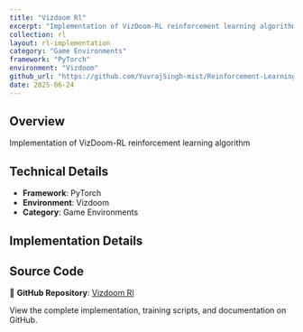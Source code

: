 ```yaml
---
title: "Vizdoom Rl"
excerpt: "Implementation of VizDoom-RL reinforcement learning algorithm"
collection: rl
layout: rl-implementation
category: "Game Environments"
framework: "PyTorch"
environment: "Vizdoom"
github_url: "https://github.com/YuvrajSingh-mist/Reinforcement-Learning/tree/master/VizDoom-RL"
date: 2025-06-24
---
```


## Overview
Implementation of VizDoom-RL reinforcement learning algorithm

## Technical Details
- **Framework**: PyTorch
- **Environment**: Vizdoom
- **Category**: Game Environments

## Implementation Details



## Source Code
📁 **GitHub Repository**: [Vizdoom Rl](https://github.com/YuvrajSingh-mist/Reinforcement-Learning/tree/master/VizDoom-RL)

View the complete implementation, training scripts, and documentation on GitHub.
